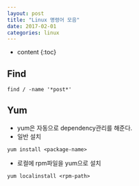```yaml
---
layout: post
title: "Linux 명령어 모음"
date: 2017-02-01
categories: linux
---
```


* content
{:toc}

## Find
```
find / -name '*post*'
```
## Yum
- yum은 자동으로 dependency관리를 해준다.
- 일반 설치

```
yum install <package-name>
```
- 로컬에 rpm파일을 yum으로 설치
```
yum localinstall <rpm-path>
```